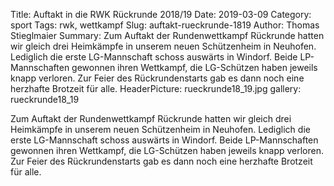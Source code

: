 Title: Auftakt in die RWK Rückrunde 2018/19
Date: 2019-03-09
Category: sport
Tags: rwk, wettkampf
Slug: auftakt-rueckrunde-1819
Author: Thomas Stieglmaier
Summary: Zum Auftakt der Rundenwettkampf Rückrunde hatten wir gleich drei Heimkämpfe in unserem neuen Schützenheim in Neuhofen. Lediglich die erste LG-Mannschaft schoss auswärts in Windorf. Beide LP-Mannschaften gewonnen ihren Wettkampf, die LG-Schützen haben jeweils knapp verloren. Zur Feier des Rückrundenstarts gab es dann noch eine herzhafte Brotzeit für alle.
HeaderPicture: rueckrunde18_19.jpg
gallery: rueckrunde18_19

Zum Auftakt der Rundenwettkampf Rückrunde hatten wir gleich drei Heimkämpfe in unserem neuen Schützenheim in Neuhofen. Lediglich die erste LG-Mannschaft schoss auswärts in Windorf. Beide LP-Mannschaften gewonnen ihren Wettkampf, die LG-Schützen haben jeweils knapp verloren. Zur Feier des Rückrundenstarts gab es dann noch eine herzhafte Brotzeit für alle.